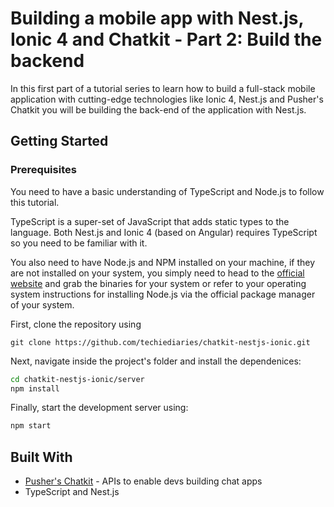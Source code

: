 # Building a mobile app with Nest.js, Ionic 4 and Chatkit - Part 2: Build the backend


In this first part of a tutorial series to learn how to build a full-stack mobile application with cutting-edge technologies like Ionic 4, Nest.js and Pusher's Chatkit you will be building the back-end of the application with Nest.js.


## Getting Started


### Prerequisites

You need to have a basic understanding of TypeScript and Node.js to follow this tutorial. 

TypeScript is a super-set of JavaScript that adds static types to the language. Both Nest.js and Ionic 4 (based on Angular) requires TypeScript so you need to be familiar with it.

You also need to have Node.js and NPM installed on your machine, if they are not installed on your system, you simply need to head to the [official website](https://nodejs.org/) and grab the binaries for your system or refer to your operating system instructions for installing Node.js via the official package manager of your system.

First, clone the repository using

```
git clone https://github.com/techiediaries/chatkit-nestjs-ionic.git 

```

Next, navigate inside the project's folder and install the dependenices:

```bash
cd chatkit-nestjs-ionic/server
npm install
```

Finally, start the development server using:

```bash
npm start
```


## Built With

* [Pusher's Chatkit](https://docs.pusher.com/chatkit) - APIs to enable devs building chat apps
* TypeScript and Nest.js

